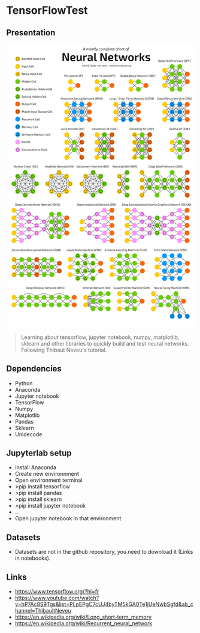 # TensorFlowTest

## Presentation

<p align="center"><img src="nn.png"></p>

>Learning about tensorflow, jupyter notebook, numpy, matplotlib, sklearn and other libraries to quickly build and test neural networks. Following Thibaut Neveu's tutorial.

## Dependencies

- Python
- Anaconda
- Jupyter notebook
- TensorFlow
- Numpy
- Matplotlib
- Pandas
- Sklearn
- Unidecode

## Jupyterlab setup

- Install Anaconda
- Create new environnment
- Open environment terminal
- \>pip install tensorflow
- \>pip install pandas
- \>pip install sklearn
- \>pip install jupyter notebook
- ...
- Open jupyter notebook in that environment

## Datasets

- Datasets are not in the github repository, you need to download it (Links in notebooks).

## Links

- https://www.tensorflow.org/?hl=fr
- https://www.youtube.com/watch?v=hP7Ac8S9Tgs&list=PLpEPgC7cUJ4byTM5kGA0Te1jUeNwbSgfd&ab_channel=ThibaultNeveu
- https://en.wikipedia.org/wiki/Long_short-term_memory
- https://en.wikipedia.org/wiki/Recurrent_neural_network

